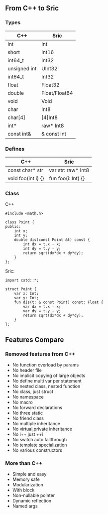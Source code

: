 ## From C++ to Sric
### Types

| C++  | Sric  |
| ----- | ---- |
| int | Int |
| short | Int16 |
| int64_t | Int32 |
| unsigned int | UInt32 |
| int64_t | Int32 |
| float | Float32 |
| double | Float/Float64 |
| void | Void |
| char | Int8 |
| char[4] | [4]Int8 |
| int* | raw* Int8 |
| const int& | & const int |

### Defines
| C++  | Sric  |
| ----- | ---- |
| const char* str | var str: raw* Int8 |
| void foo(int i) {} | fun foo(i: Int) {} |

### Class

C++
```
#include <math.h>

class Point {
public:
    int x;
    int y;
    double dis(const Point &t) const {
        int dx = t.x - x;
        int dy = t.y - y;
        return sqrt(dx*dx + dy*dy);
    }
};
```
Sric:
```
import cstd::*;

struct Point {
    var x: Int;
    var y: Int;
    fun dis(t: & const Point) const: Float {
        var dx = t.x - x;
        var dy = t.y - y;
        return sqrt(dx*dx + dy*dy);
    }
};
```


## Features Compare

### Removed features from C++

- No function overload by params
- No header file
- No implicit copying of large objects
- No define multi var per statement
- No nested class, nested function
- No class, just struct
- No namespace
- No macro
- No forward declarations
- No three static
- No friend class
- No multiple inheritance
- No virtual,private inheritance
- No i++ just ++i
- No switch auto fallthrough
- No template specialization
- No various constructors

### More than C++

- Simple and easy
- Memory safe
- Modularization
- With block
- Non-nullable pointer
- Dynamic reflection
- Named args
